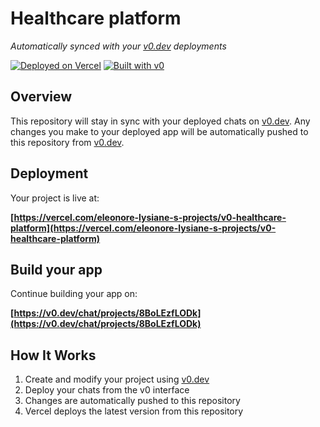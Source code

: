 # Healthcare platform

*Automatically synced with your [v0.dev](https://v0.dev) deployments*

[![Deployed on Vercel](https://img.shields.io/badge/Deployed%20on-Vercel-black?style=for-the-badge&logo=vercel)](https://vercel.com/eleonore-lysiane-s-projects/v0-healthcare-platform)
[![Built with v0](https://img.shields.io/badge/Built%20with-v0.dev-black?style=for-the-badge)](https://v0.dev/chat/projects/8BoLEzfLODk)

## Overview

This repository will stay in sync with your deployed chats on [v0.dev](https://v0.dev).
Any changes you make to your deployed app will be automatically pushed to this repository from [v0.dev](https://v0.dev).

## Deployment

Your project is live at:

**[https://vercel.com/eleonore-lysiane-s-projects/v0-healthcare-platform](https://vercel.com/eleonore-lysiane-s-projects/v0-healthcare-platform)**

## Build your app

Continue building your app on:

**[https://v0.dev/chat/projects/8BoLEzfLODk](https://v0.dev/chat/projects/8BoLEzfLODk)**

## How It Works

1. Create and modify your project using [v0.dev](https://v0.dev)
2. Deploy your chats from the v0 interface
3. Changes are automatically pushed to this repository
4. Vercel deploys the latest version from this repository